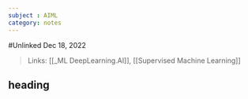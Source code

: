```yaml
---
subject : AIML
category: notes
---
```

#Unlinked 
Dec 18, 2022

>Links: [[_ML DeepLearning.AI]], [[Supervised Machine Learning]]

## heading
